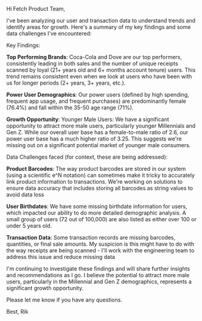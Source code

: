 Hi Fetch Product Team,

I've been analyzing our user and transaction data to understand trends and identify areas for growth.  Here's a summary of my key findings and some data challenges I've encountered:

Key Findings:

**Top Performing Brands**: Coca-Cola and Dove are our top performers, consistently leading in both sales and the number of unique receipts scanned by loyal (21+ years old and 6+ months account tenure) users. This trend remains consistent even when we look at users who have been with us for longer periods (2+ years, 3+ years, etc.).

**Power User Demographics**: Our power users (defined by high spending, frequent app usage, and frequent purchases) are predominantly female (76.4%) and fall within the 35-50 age range (71%).

**Growth Opportunity**: Younger Male Users:  We have a significant opportunity to attract more male users, particularly younger Millennials and Gen Z.  While our overall user base has a female-to-male ratio of 2.6, our power user base has a much higher ratio of 3.25. This suggests we're missing out on a significant potential market of younger male consumers.

Data Challenges faced (for context, these are being addressed):

**Product Barcodes**:  The way product barcodes are stored in our system (using a scientific e^N notation) can sometimes make it tricky to accurately link product information to transactions.  We're working on solutions to ensure data accuracy that includes storing all barcodes as string values to avoid data loss

**User Birthdates**:  We have some missing birthdate information for users, which impacted our ability to do more detailed demographic analysis. A small group of users (72 out of 100,000) are also listed as either over 100 or under 5 years old.

**Transaction Data**:  Some transaction records are missing barcodes, quantities, or final sale amounts. My suspicion is this might have to do with the way receipts are being scanned - I'll work with the engineering team to address this issue and reduce missing data

I'm continuing to investigate these findings and will share further insights and recommendations as I go.  I believe the potential to attract more male users, particularly in the Millennial and Gen Z demographics, represents a significant growth opportunity.

Please let me know if you have any questions.

Best,
Rik
